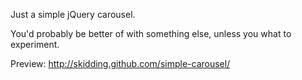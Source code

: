 Just a simple jQuery carousel.

You'd probably be better of with something else, unless you what to experiment.

Preview: <http://skidding.github.com/simple-carousel/>
